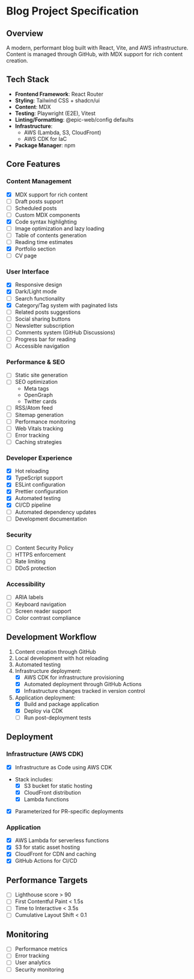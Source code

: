 # Blog Project Specification

## Overview

A modern, performant blog built with React, Vite, and AWS infrastructure.
Content is managed through GitHub, with MDX support for rich content creation.

## Tech Stack

- **Frontend Framework**: React Router
- **Styling**: Tailwind CSS + shadcn/ui
- **Content**: MDX
- **Testing**: Playwright (E2E), Vitest
- **Linting/Formatting**: @epic-web/config defaults
- **Infrastructure**:
  - AWS (Lambda, S3, CloudFront)
  - AWS CDK for IaC
- **Package Manager**: npm

## Core Features

### Content Management

- [x] MDX support for rich content
- [ ] Draft posts support
- [ ] Scheduled posts
- [ ] Custom MDX components
- [x] Code syntax highlighting
- [ ] Image optimization and lazy loading
- [ ] Table of contents generation
- [ ] Reading time estimates
- [x] Portfolio section
- [ ] CV page

### User Interface

- [x] Responsive design
- [x] Dark/Light mode
- [ ] Search functionality
- [x] Category/Tag system with paginated lists
- [ ] Related posts suggestions
- [ ] Social sharing buttons
- [ ] Newsletter subscription
- [ ] Comments system (GitHub Discussions)
- [ ] Progress bar for reading
- [ ] Accessible navigation

### Performance & SEO

- [ ] Static site generation
- [ ] SEO optimization
  - Meta tags
  - OpenGraph
  - Twitter cards
- [ ] RSS/Atom feed
- [ ] Sitemap generation
- [ ] Performance monitoring
- [ ] Web Vitals tracking
- [ ] Error tracking
- [ ] Caching strategies

### Developer Experience

- [x] Hot reloading
- [x] TypeScript support
- [x] ESLint configuration
- [x] Prettier configuration
- [x] Automated testing
- [x] CI/CD pipeline
- [ ] Automated dependency updates
- [ ] Development documentation

### Security

- [ ] Content Security Policy
- [ ] HTTPS enforcement
- [ ] Rate limiting
- [ ] DDoS protection

### Accessibility

- [ ] ARIA labels
- [ ] Keyboard navigation
- [ ] Screen reader support
- [ ] Color contrast compliance

## Development Workflow

1. Content creation through GitHub
2. Local development with hot reloading
3. Automated testing
4. Infrastructure deployment:
   - [x] AWS CDK for infrastructure provisioning
   - [x] Automated deployment through GitHub Actions
   - [x] Infrastructure changes tracked in version control
5. Application deployment:
   - [x] Build and package application
   - [x] Deploy via CDK
   - [ ] Run post-deployment tests

## Deployment

### Infrastructure (AWS CDK)

- [x] Infrastructure as Code using AWS CDK
- Stack includes:
  - [x] S3 bucket for static hosting
  - [x] CloudFront distribution
  - [x] Lambda functions
- [x] Parameterized for PR-specific deployments

### Application

- [x] AWS Lambda for serverless functions
- [x] S3 for static asset hosting
- [x] CloudFront for CDN and caching
- [x] GitHub Actions for CI/CD

## Performance Targets

- [ ] Lighthouse score > 90
- [ ] First Contentful Paint < 1.5s
- [ ] Time to Interactive < 3.5s
- [ ] Cumulative Layout Shift < 0.1

## Monitoring

- [ ] Performance metrics
- [ ] Error tracking
- [ ] User analytics
- [ ] Security monitoring
